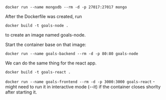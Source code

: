 `docker run --name mongodb --rm -d -p 27017:27017 mongo`

After the Dockerfile was created, run

`docker build -t goals-node .`

to create an image named goals-node.

Start the container base on that image:

`docker run --name goals-backend --rm -d -p 80:80 goals-node`


We can do the same thing for the react app.

`docker build -t goals-react .`

`docker run --name goals-frontend --rm -d -p 3000:3000 goals-react` - might need to
run it in interactive mode (--it) if the container closes shorlty after starting it.
